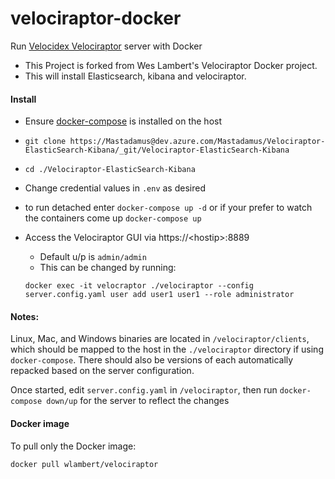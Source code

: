 # velociraptor-docker
Run [Velocidex Velociraptor](https://github.com/Velocidex/velociraptor) server with Docker
- This Project is forked from Wes Lambert's Velociraptor Docker project. 
- This will install Elasticsearch, kibana and velociraptor.

#### Install

- Ensure [docker-compose](https://docs.docker.com/compose/install/) is installed on the host
- `git clone https://Mastadamus@dev.azure.com/Mastadamus/Velociraptor-ElasticSearch-Kibana/_git/Velociraptor-ElasticSearch-Kibana`
- `cd ./Velociraptor-ElasticSearch-Kibana`
- Change credential values in `.env` as desired
- to run detached enter `docker-compose up -d` or if your prefer to watch the containers come up `docker-compose up`
- Access the Velociraptor GUI via https://\<hostip\>:8889 
  - Default u/p is `admin/admin`
  - This can be changed by running: 
  
  `docker exec -it velocraptor ./velociraptor --config server.config.yaml user add user1 user1 --role administrator`

#### Notes:

Linux, Mac, and Windows binaries are located in `/velociraptor/clients`, which should be mapped to the host in the `./velociraptor` directory if using `docker-compose`.  There should also be versions of each automatically repacked based on the server configuration.

Once started, edit `server.config.yaml` in `/velociraptor`, then run `docker-compose down/up` for the server to reflect the changes

#### Docker image
To pull only the Docker image:

`docker pull wlambert/velociraptor`
